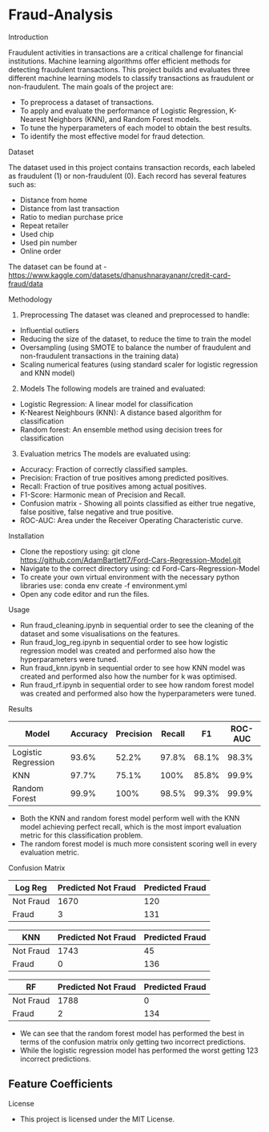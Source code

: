 # Fraud-Analysis
Introduction

Fraudulent activities in transactions are a critical challenge for financial institutions. Machine learning algorithms offer efficient methods for detecting fraudulent transactions. This project builds and evaluates three different machine learning models to classify transactions as fraudulent or non-fraudulent.
The main goals of the project are:
- To preprocess a dataset of transactions.
- To apply and evaluate the performance of Logistic Regression, K-Nearest Neighbors (KNN), and Random Forest models.
- To tune the hyperparameters of each model to obtain the best results.
- To identify the most effective model for fraud detection.

Dataset

The dataset used in this project contains transaction records, each labeled as fraudulent (1) or non-fraudulent (0). Each record has several features such as:
- Distance from home
- Distance from last transaction
- Ratio to median purchase price
- Repeat retailer
- Used chip
- Used pin number
- Online order

The dataset can be found at - https://www.kaggle.com/datasets/dhanushnarayananr/credit-card-fraud/data

Methodology

1. Preprocessing
The dataset was cleaned and preprocessed to handle:
- Influential outliers
- Reducing the size of the dataset, to reduce the time to train the model
- Oversampling (using SMOTE to balance the number of fraudulent and non-fraudulent transactions in the training data)
- Scaling numerical features (using standard scaler for logistic regression and KNN model)

2. Models
The following models are trained and evaluated:
- Logistic Regression: A linear model for classification
- K-Nearest Neighbours (KNN): A distance based algorithm for classification
- Random forest: An ensemble method using decision trees for classification

3. Evaluation metrics
The models are evaluated using:
- Accuracy: Fraction of correctly classified samples.
- Precision: Fraction of true positives among predicted positives.
- Recall: Fraction of true positives among actual positives.
- F1-Score: Harmonic mean of Precision and Recall.
- Confusion matrix - Showing all points classified as either true negative, false positive, false negative and true positive.
- ROC-AUC: Area under the Receiver Operating Characteristic curve.

Installation

- Clone the repostiory using:
  git clone https://github.com/AdamBartlett7/Ford-Cars-Regression-Model.git
- Navigate to the correct directory using:
  cd Ford-Cars-Regression-Model
- To create your own virtual environment with the necessary python libraries use:
  conda env create -f environment.yml
- Open any code editor and run the files.

Usage 
- Run fraud_cleaning.ipynb in sequential order to see the cleaning of the dataset and some visualisations on the features.
- Run fraud_log_reg.ipynb in sequential order to see how logistic regression model was created and performed also how the hyperparameters were tuned.
- Run fraud_knn.ipynb in sequential order to see how KNN model was created and performed also how the number for k was optimised.
- Run fraud_rf.ipynb in sequential order to see how random forest model was created and performed also how the hyperparameters were tuned.

Results

 | Model               |   Accuracy  |   Precision  |   Recall   |     F1    |    ROC-AUC   | 
 | ------------------- | ----------- | ------------ | ---------- | --------- | ------------ |
 | Logistic Regression |    93.6%    |     52.2%    |    97.8%   |   68.1%   |     98.3%    |
 | KNN                 |    97.7%    |     75.1%    |    100%    |   85.8%   |     99.9%    |
 | Random Forest       |    99.9%    |     100%     |    98.5%   |   99.3%   |     99.9%    |

- Both the KNN and random forest model perform well with the KNN model achieving perfect recall, which is the most import evaluation metric for this classification problem.
- The random forest model is much more consistent scoring well in every evaluation metric.

Confusion Matrix

   | Log Reg   | Predicted Not Fraud | Predicted Fraud |
   | --------- | ------------------- | --------------- |
   | Not Fraud |         1670        |       120       |
   | Fraud     |           3         |       131       |

   | KNN       | Predicted Not Fraud | Predicted Fraud |
   | --------- | ------------------- | --------------- |
   | Not Fraud |         1743        |        45       |
   | Fraud     |           0         |       136       |

   | RF        | Predicted Not Fraud | Predicted Fraud |
   | --------- | ------------------- | --------------- |
   | Not Fraud |         1788        |         0       |
   | Fraud     |           2         |       134       |

 - We can see that the random forest model has performed the best in terms of the confusion matrix only getting two incorrect predictions.
 - While the logistic regression model has performed the worst getting 123 incorrect predictions.

Feature Coefficients
- 




License
- This project is licensed under the MIT License.





  

